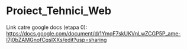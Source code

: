 # Proiect_Tehnici_Web

Link catre google docs (etapa 0): https://docs.google.com/document/d/1YmqF7skUKVnLwZCGP5P_ame-I7j0bZAMGnofCqsIXXs/edit?usp=sharing
